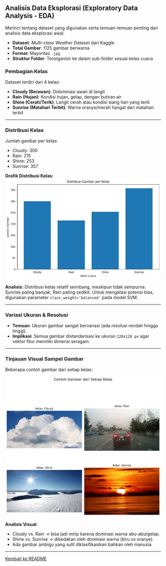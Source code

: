 ## Analisis Data Eksplorasi (Exploratory Data Analysis - EDA)

Merinci tentang dataset yang digunakan serta temuan-temuan penting dari analisis data eksplorasi awal.

* **Dataset**: *Multi-class Weather Dataset* dari Kaggle
* **Total Gambar**: 1125 gambar berwarna
* **Format**: Mayoritas `.jpg`
* **Struktur Folder**: Terorganisir ke dalam sub-folder sesuai kelas cuaca

### Pembagian Kelas

Dataset terdiri dari 4 kelas:

* **Cloudy (Berawan)**: Didominasi awan di langit
* **Rain (Hujan)**: Kondisi hujan, gelap, dengan butiran air
* **Shine (Cerah/Terik)**: Langit cerah atau kondisi siang hari yang terik
* **Sunrise (Matahari Terbit)**: Warna oranye/merah hangat dari matahari terbit

---

### Distribusi Kelas

Jumlah gambar per kelas:

* Cloudy: 300
* Rain: 215
* Shine: 253
* Sunrise: 357

**Grafik Distribusi Kelas:**
![Grafik Distribusi Kelas](images/VisualisasiGrafikDistribusi.png)

**Analisis:**
Distribusi kelas relatif seimbang, meskipun tidak sempurna. Sunrise paling banyak, Rain paling sedikit. Untuk mengatasi potensi bias, digunakan parameter `class_weight='balanced'` pada model SVM.

---

### Variasi Ukuran & Resolusi

* **Temuan**: Ukuran gambar sangat bervariasi (ada resolusi rendah hingga tinggi).
* **Implikasi**: Semua gambar distandarisasi ke ukuran `128x128 px` agar vektor fitur memiliki dimensi seragam.

---

### Tinjauan Visual Sampel Gambar

Beberapa contoh gambar dari setiap kelas:

![Contoh Gambar Tiap Kelas](images/ContohGambarSetiapKelas.png)

**Analisis Visual:**

* Cloudy vs. Rain → bisa jadi mirip karena dominasi warna abu-abu/gelap.
* Shine vs. Sunrise → dibedakan oleh dominasi warna (biru vs oranye).
* Ada gambar ambigu yang sulit diklasifikasikan bahkan oleh manusia.

---

[Kembali ke README](../README.md)
